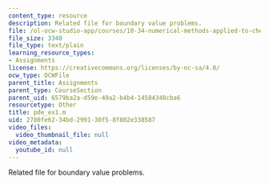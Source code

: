 ```yaml
---
content_type: resource
description: Related file for boundary value problems.
file: /ol-ocw-studio-app/courses/10-34-numerical-methods-applied-to-chemical-engineering-fall-2005/2780fe6234bd299130f58f802e338587_pde_ex1.m
file_size: 3340
file_type: text/plain
learning_resource_types:
- Assignments
license: https://creativecommons.org/licenses/by-nc-sa/4.0/
ocw_type: OCWFile
parent_title: Assignments
parent_type: CourseSection
parent_uid: 6579ba2a-d59e-49a2-b4b4-14584348cba6
resourcetype: Other
title: pde_ex1.m
uid: 2780fe62-34bd-2991-30f5-8f802e338587
video_files:
  video_thumbnail_file: null
video_metadata:
  youtube_id: null
---
```

Related file for boundary value problems.